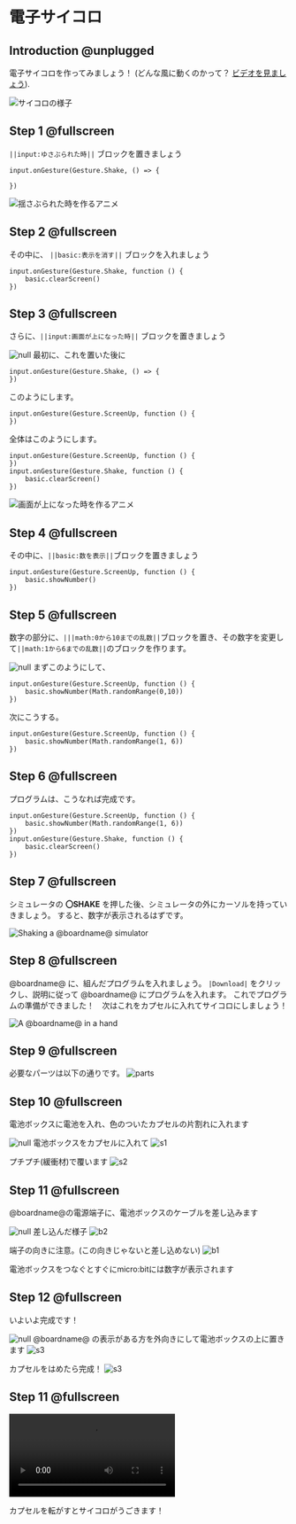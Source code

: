 
# 電子サイコロ

## Introduction @unplugged

電子サイコロを作ってみましょう！
(どんな風に動くのかって？ [ビデオを見ましょう](https://youtu.be/qqBmvHD5bCw)).

![サイコロの様子](/static/mb/projects/flashing-heart/sim.gif)

## Step 1 @fullscreen

``||input:ゆさぶられた時||`` ブロックを置きましょう

```blocks
input.onGesture(Gesture.Shake, () => {
    
})
```
![揺さぶられた時を作るアニメ](/static/mb/projects/rock-paper-scissors/newvar.gif)

## Step 2 @fullscreen

その中に、 ``||basic:表示を消す||`` ブロックを入れましょう

```blocks
input.onGesture(Gesture.Shake, function () {
    basic.clearScreen()
})
```

## Step 3 @fullscreen

さらに、``||input:画面が上になった時||`` ブロックを置きましょう


![null](https://tinkering-mbit.github.io/digitalDice/imgs/null.png)
最初に、これを置いた後に
```blocks
input.onGesture(Gesture.Shake, () => {  
})
```
このようにします。
```blocks
input.onGesture(Gesture.ScreenUp, function () {
})
```
全体はこのようにします。
```blocks
input.onGesture(Gesture.ScreenUp, function () {
})
input.onGesture(Gesture.Shake, function () {
    basic.clearScreen()
})
```

![画面が上になった時を作るアニメ](/static/mb/projects/rock-paper-scissors/newvar.gif)


## Step 4 @fullscreen

その中に、``||basic:数を表示||``ブロックを置きましょう

```blocks
input.onGesture(Gesture.ScreenUp, function () {
    basic.showNumber()
})
```

## Step 5 @fullscreen

数字の部分に、``|||math:0から10までの乱数||``ブロックを置き、その数字を変更して``||math:1から6までの乱数||``のブロックを作ります。

![null](https://tinkering-mbit.github.io/digitalDice/imgs/null.png)
まずこのようにして、
```blocks
input.onGesture(Gesture.ScreenUp, function () {
    basic.showNumber(Math.randomRange(0,10))
})
```
次にこうする。
```blocks
input.onGesture(Gesture.ScreenUp, function () {
    basic.showNumber(Math.randomRange(1, 6))
})
```

## Step 6 @fullscreen

プログラムは、こうなれば完成です。

```blocks
input.onGesture(Gesture.ScreenUp, function () {
    basic.showNumber(Math.randomRange(1, 6))
})
input.onGesture(Gesture.Shake, function () {
    basic.clearScreen()
})
```

## Step 7 @fullscreen

シミュレータの **〇SHAKE** を押した後、シミュレータの外にカーソルを持っていきましょう。
すると、数字が表示されるはずです。

![Shaking a @boardname@ simulator](/static/mb/projects/rock-paper-scissors/rpsshake.gif)


## Step 8 @fullscreen

 @boardname@ に、組んだプログラムを入れましょう。  ``|Download|`` をクリックし、説明に従って @boardname@ にプログラムを入れます。
これでプログラムの準備ができました！　次はこれをカプセルに入れてサイコロにしましょう！

![A @boardname@ in a hand](/static/mb/projects/rock-paper-scissors/hand.jpg)

## Step 9 @fullscreen
必要なパーツは以下の通りです。
![parts](https://tinkering-mbit.github.io/digitalDice/imgs/parts.jpg)


## Step 10 @fullscreen
電池ボックスに電池を入れ、色のついたカプセルの片割れに入れます

![null](https://tinkering-mbit.github.io/digitalDice/imgs/null.png)
電池ボックスをカプセルに入れて
![s1](https://tinkering-mbit.github.io/digitalDice/imgs/step1.jpg)

プチプチ(緩衝材)で覆います
![s2](https://tinkering-mbit.github.io/digitalDice/imgs/step2.jpg)


## Step 11 @fullscreen
@boardname@の電源端子に、電池ボックスのケーブルを差し込みます

![null](https://tinkering-mbit.github.io/digitalDice/imgs/null.png)
差し込んだ様子
![b2](https://tinkering-mbit.github.io/digitalDice/imgs/power4.jpg)

端子の向きに注意。(この向きじゃないと差し込めない)
![b1](https://tinkering-mbit.github.io/digitalDice/imgs/power2.jpg)

電池ボックスをつなぐとすぐにmicro:bitには数字が表示されます

## Step 12 @fullscreen
いよいよ完成です！

![null](https://tinkering-mbit.github.io/digitalDice/imgs/null.png)
@boardname@ の表示がある方を外向きにして電池ボックスの上に置きます
![s3](https://tinkering-mbit.github.io/digitalDice/imgs/step3.jpg)

カプセルをはめたら完成！
![s3](https://tinkering-mbit.github.io/digitalDice/imgs/step4.jpg)


## Step 11 @fullscreen

![s3](https://tinkering-mbit.github.io/digitalDice/imgs/dice.mp4)

カプセルを転がすとサイコロがうごきます！
